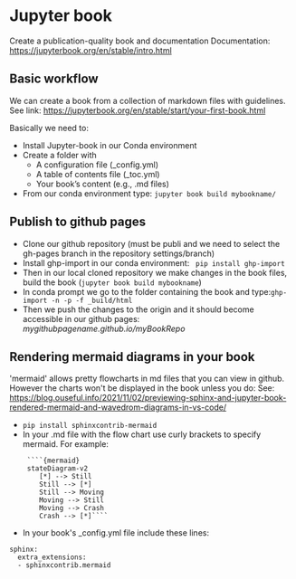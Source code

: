 # Jupyter book
Create a publication-quality book and documentation 
Documentation: https://jupyterbook.org/en/stable/intro.html 

## Basic workflow
We can create a book from a collection of markdown files with guidelines. 
See link: https://jupyterbook.org/en/stable/start/your-first-book.html

Basically we need to: 
- Install Jupyter-book in our Conda environment
- Create a folder with
 	* A configuration file (_config.yml)
	* A table of contents file (_toc.yml)
	* Your book’s content (e.g., .md files) 
- From our conda environment type: ````jupyter book build mybookname/````

## Publish to github pages
- Clone our github repository (must be publi and we need to select the gh-pages branch in the repository settings/branch)
- Install ghp-import in our conda environment: ```` pip install ghp-import```` 
- Then in our local cloned repository we make changes in the book files, build the book (````jupyter book build mybookname````)
- In conda prompt we go to the folder containing the book and type:````ghp-import -n -p -f _build/html````
- Then we push the changes to the origin and it should become accessible in our github pages: *mygithubpagename.github.io/myBookRepo*

## Rendering mermaid diagrams in your book
'mermaid' allows pretty flowcharts in md files that you can view in github. However the charts won't be displayed in the book unless you do:
See: https://blog.ouseful.info/2021/11/02/previewing-sphinx-and-jupyter-book-rendered-mermaid-and-wavedrom-diagrams-in-vs-code/
* ```pip install sphinxcontrib-mermaid```
* In your .md file with the flow chart use curly brackets to specify mermaid. For example:  
   ```` 
	````{mermaid}
	stateDiagram-v2
       [*] --> Still
       Still --> [*]
       Still --> Moving
       Moving --> Still
       Moving --> Crash
       Crash --> [*]````
   ````
* In your book's _config.yml file include these lines:
```` 
sphinx:
  extra_extensions:
  - sphinxcontrib.mermaid
````
